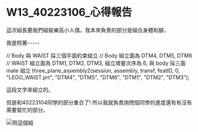 # W13_40223106_心得報告


這次組長要我們組裝樂高小人偶，我本來負責的部分是組合身體和腳，

我是照著-----

// Body 與 WAIST 採三個平面約束組立
// Body 組立面為 DTM4, DTM5, DTM6
// WAIST 組立面為 DTM1, DTM2, DTM3, 組立增量次序為 6, 與 body 採三面 mate 組立
three_plane_assembly2(session, assembly, transf, featID, 0, "LEGO_WAIST.prt", "DTM4", "DTM5", "DTM6", "DTM1", "DTM2", "DTM3"); 

這段文字來組立的。

但是和40223104同學的部分重合了! 所以我就負責詢問個同學的進度還有有沒有需要幫忙的部分。


![照這個組](https://copy.com/04Kcb1DXVvPsijSb)

